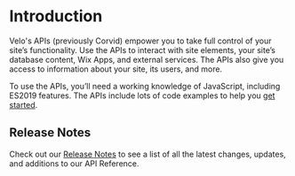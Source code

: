 # Introduction

Velo's APIs (previously Corvid) empower you to take full control of your site’s functionality. Use the APIs to interact with site elements, your site’s database content, Wix Apps, and external services. The APIs also give you access to information about your site, its users, and more.

To use the APIs, you’ll need a working knowledge of JavaScript, including ES2019 features. The APIs include lots of code examples to help you [get started](tutorials/getting-started).


## Release Notes

Check out our [Release Notes](https://www.wix.com/velo/reference/release-notes/release-notes.md) to see a list of all the latest changes, updates, and additions to our API Reference.
